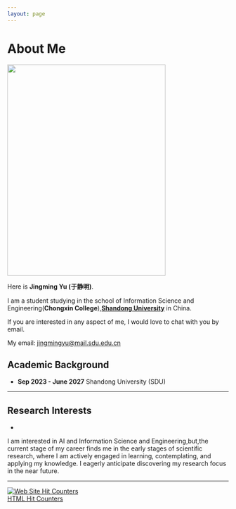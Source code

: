 ```yaml
---
layout: page
---
```


# About Me

<img src="https://yjm1849819727.github.io/jingming.jpg" class="floatpic" width="360" height="480">

Here is **Jingming Yu (于静明)**.

I am a student studying in the school of Information Science and Engineering(**Chongxin College**),**[Shandong University](https://www.sdu.edu.cn/index.htm)** in China.

If you are interested in any aspect of me, I would love to chat with you by email.

My email: jingmingyu@mail.sdu.edu.cn





## Academic Background

- **Sep 2023 - June 2027** Shandong University (SDU)

---

## Research Interests

- 

I am interested in AI and Information Science and Engineering,but,the current stage of my career finds me in the early stages of scientific research, where I am actively engaged in learning, contemplating, and applying my knowledge. I eagerly anticipate discovering my research focus in the near future.

---

<a href="https://www.easycounter.com/">
<img src="https://www.easycounter.com/counter.php?sintjx"
border="0" alt="Web Site Hit Counters"></a>
<br><a href="https://www.easycounter.com/">HTML Hit Counters</a>


<!-- <blockquote class="twitter-tweet"><p lang="en" dir="ltr">Thrilled to be an AAAI-UC Scholar at <a href="https://twitter.com/hashtag/AAAI24?src=hash&amp;ref_src=twsrc%5Etfw">#AAAI24</a>, thanks to <a href="https://twitter.com/hashtag/AAAI?src=hash&amp;ref_src=twsrc%5Etfw">#AAAI</a> &amp; <a href="https://twitter.com/hashtag/GoogleExploreCSR?src=hash&amp;ref_src=twsrc%5Etfw">#GoogleExploreCSR</a> for the sponsorship. Grateful for the knowledge gained and new friendships formed.<br><br>Wonderful trip in Vancouver. Looking forward to staying connected with all.<a href="https://twitter.com/hashtag/AAAI24?src=hash&amp;ref_src=twsrc%5Etfw">#AAAI24</a> <a href="https://twitter.com/hashtag/Vancouver?src=hash&amp;ref_src=twsrc%5Etfw">#Vancouver</a> <a href="https://twitter.com/hashtag/GoogleExploreCSR?src=hash&amp;ref_src=twsrc%5Etfw">#GoogleExploreCSR</a> <a href="https://t.co/wUQUp8XlSM">pic.twitter.com/wUQUp8XlSM</a></p>&mdash; Hanlin CAI (seeking a PhD position 2025) (@lancecai2002) <a href="https://twitter.com/lancecai2002/status/1762210025173344260?ref_src=twsrc%5Etfw">February 26, 2024</a></blockquote> <script async src="https://platform.twitter.com/widgets.js" charset="utf-8"></script> -->

